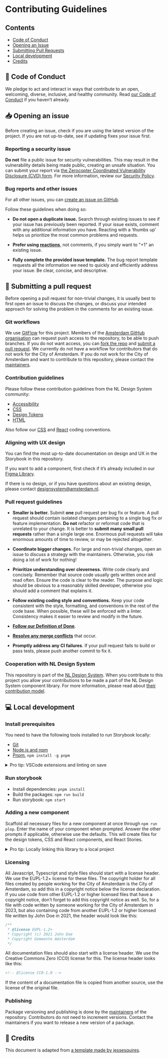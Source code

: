 <!-- @license CC0-1.0 -->

# Contributing Guidelines

## Contents

- [Code of Conduct](#book-code-of-conduct)
- [Opening an Issue](#inbox_tray-opening-an-issue)
- [Submitting Pull Requests](#repeat-submitting-a-pull-request)
- [Local development](#computer-local-development)
- [Credits](#pray-credits)

## :book: Code of Conduct

We pledge to act and interact in ways that contribute to an open, welcoming, diverse, inclusive, and healthy community.
Read [our Code of Conduct](https://github.com/Amsterdam/.github/blob/main/CODE_OF_CONDUCT.md) if you haven’t already.

## :inbox_tray: Opening an issue

Before creating an issue, check if you are using the latest version of the project.
If you are not up-to-date, see if updating fixes your issue first.

### Reporting a security issue

**Do not** file a public issue for security vulnerabilities.
This may result in the vulnerability details being made public, creating an unsafe situation.
You can submit your report via [the Zerocopter Coordinated Vulnerability Disclosure (CVD) form](https://app.zerocopter.com/en/cvd/fc5dad1c-27ee-4571-880b-438dc672d178).
For more information, review our [Security Policy](https://github.com/Amsterdam/.github/blob/main/SECURITY.md).

### Bug reports and other issues

For all other issues, you can [create an issue on GitHub](https://github.com/Amsterdam/design-system/issues).

Follow these guidelines when doing so:

- **Do not open a duplicate issue.**
  Search through existing issues to see if your issue has previously been reported.
  If your issue exists, comment with any additional information you have.
  Reacting with a ‘thumbs up’ helps us prioritize the most common problems and requests.

- **Prefer using [reactions](https://github.blog/2016-03-10-add-reactions-to-pull-requests-issues-and-comments/)**,
  not comments, if you simply want to "+1" an existing issue.

- **Fully complete the provided issue template.**
  The bug report template requests all the information we need to quickly and efficiently address your issue.
  Be clear, concise, and descriptive.

## :repeat: Submitting a pull request

Before opening a pull request for non-trivial changes,
it is usually best to first open an issue to discuss the changes,
or discuss your intended approach for solving the problem in the comments for an existing issue.

### Git workflows

We use [GitFlow](https://datasift.github.io/gitflow/IntroducingGitFlow.html) for this project.
Members of the [Amsterdam GitHub organisation](https://github.com/Amsterdam) can request push access to the repository,
to be able to push branches.
If you do not want access, you can [fork the repo](https://help.github.com/en/github/getting-started-with-github/fork-a-repo) and [submit a pull request](https://help.github.com/en/github/collaborating-with-issues-and-pull-requests/proposing-changes-to-your-work-with-pull-requests).
We currently do not have a workflow for contributors that do not work for the City of Amsterdam.
If you do not work for the City of Amsterdam and want to contribute to this repository, please contact the [maintainers](./documentation/maintainers.md).

### Contribution guidelines

Please follow these contribution guidelines from the NL Design System community:

- [Accessibility](https://nl-design-system.github.io/utrecht/storybook/?path=/docs/nl-design-system-contributing-accessibility--docs)
- [CSS](https://nl-design-system.github.io/utrecht/storybook/?path=/docs/nl-design-system-contributing-css--docs)
- [Design Tokens](https://nl-design-system.github.io/utrecht/storybook/?path=/docs/nl-design-system-contributing-design-tokens--docs)
- [HTML](https://nl-design-system.github.io/utrecht/storybook/?path=/docs/nl-design-system-contributing-html--docs)

Also follow our [CSS](./packages/css/documentation/coding-conventions.md) and [React](./packages/react/documentation/coding-conventions.md) coding conventions.

### Aligning with UX design

You can find the most up-to-date documentation on design and UX in the Storybook in this repository.

If you want to add a component, first check if it’s already included in our [Figma Library](https://www.figma.com/design/9IGm6IdPUYizBNGsUnueBd).

If there is no design, or if you have questions about an existing design, please contact <designsystem@amsterdam.nl>.

### Pull request guidelines

- **Smaller is better.**
  Submit **one** pull request per bug fix or feature.
  A pull request should contain isolated changes pertaining to a single bug fix or feature implementation.
  **Do not** refactor or reformat code that is unrelated to your change.
  It is better to **submit many small pull requests** rather than a single large one.
  Enormous pull requests will take enormous amounts of time to review, or may be rejected altogether.

- **Coordinate bigger changes.**
  For large and non-trivial changes, open an issue to discuss a strategy with the maintainers.
  Otherwise, you risk doing a lot of work for nothing!

- **Prioritize understanding over cleverness.**
  Write code clearly and concisely.
  Remember that source code usually gets written once and read often.
  Ensure the code is clear to the reader.
  The purpose and logic should be obvious to a reasonably skilled developer, otherwise you should add a comment that explains it.

- **Follow existing coding style and conventions.**
  Keep your code consistent with the style, formatting, and conventions in the rest of the code base.
  When possible, these will be enforced with a linter.
  Consistency makes it easier to review and modify in the future.

- **[Follow our Definition of Done](https://github.com/Amsterdam/design-system/blob/main/documentation/definition-of-done.md)**.

- **[Resolve any merge conflicts](https://help.github.com/en/github/collaborating-with-issues-and-pull-requests/resolving-a-merge-conflict-on-github)** that occur.

- **Promptly address any CI failures**.
  If your pull request fails to build or pass tests, please push another commit to fix it.

### Cooperation with NL Design System

This repository is part of the [NL Design System](https://nldesignsystem.nl/).
When you contribute to this project you allow your contributions to be made a part of the NL Design System component library.
For more information, please read about [their contribution model](https://nldesignsystem.nl/meedoen/estafettemodel/).

## :computer: Local development

### Install prerequisites

You need to have the following tools installed to run Storybook locally:

- [Git](https://git-scm.com/)
- [Node.js and npm](https://nodejs.org/en/)
- [Pnpm](https://pnpm.io/), `npm install -g pnpm`

<details>
  <summary>Pro tip: VSCode extensions and linting on save</summary>

You can use any editor you like, but if you use [Visual Studio Code](https://code.visualstudio.com/) we recommend the following extensions for this project:

- [EditorConfig](https://marketplace.visualstudio.com/items?itemName=EditorConfig.EditorConfig)
- [ESLint](https://marketplace.visualstudio.com/items?itemName=dbaeumer.vscode-eslint)
- [MDX](https://marketplace.visualstudio.com/items?itemName=silvenon.mdx)
- [Prettier - Code formatter](https://marketplace.visualstudio.com/items?itemName=esbenp.prettier-vscode)
- [stylelint](https://marketplace.visualstudio.com/items?itemName=stylelint.vscode-stylelint)

To enable correct validation and to fix lint/style errors on save, add this to your VSCode `settings.json`:

<!-- eslint-disable -->

```json
  "eslint.useFlatConfig": true,
  "css.validate": false,
  "scss.validate": false,
  "stylelint.validate": ["css", "scss"],
  "editor.codeActionsOnSave": {
    "source.fixAll.eslint": true,
    "source.fixAll.stylelint": true,
  },
  "editor.defaultFormatter": "esbenp.prettier-vscode",
  "editor.formatOnSave": true,
```

<!-- eslint-enable -->

</details>

### Run storybook

- Install dependencies: `pnpm install`
- Build the packages: `npm run build`
- Run storybook: `npm start`

### Adding a new component

Scaffold all necessary files for a new component at once through `npm run plop`.
Enter the name of your component when prompted.
Answer the other prompts if applicable, otherwise use the defaults.
This will create files for the design tokens, CSS and React components, and React Stories.

<details>
  <summary>Pro tip: Locally linking this library to a local project</summary>

If you need to link your local version of this library (to test your unpublished changes, for example) to a local project, follow these steps:

- Go to the root directory of the packages you want to link to (i.e. where its package.json is)
- Run `npm link`.
  Do this for all packages you want to link.
- Go to the root of the project in which you want to consume the packages
- Run `npm link <package-name>`.
  If you want to link multiple packages, separate the package names with a space.
  For example: `npm link @amsterdam/design-system-tokens @amsterdam/design-system-assets @amsterdam/design-system-react @amsterdam/design-system-react-icons`.
  **Be careful**: you have to link all packages in the same namespace together.
  Doing it one at a time will only link the last one.
  <!-- TODO: is there a workaround for this? -->
- Sometimes the local link is severed.
  Run `npm link @amsterdam/...` again if this happens.

</details>

### Licensing

All Javascript, Typescript and style files should start with a license header.
We use the EUPL-1.2+ license for these files.
The copyright holder for all files created by people working for the City of Amsterdam is the City of Amsterdam, so add this in a copyright notice below the license declaration.
If you use code from other EUPL-1.2 or higher licensed files that have a copyright notice, don’t forget to add this copyright notice as well.
So, for a file with code written by someone working for the City of Amsterdam in 2023, but also containing code from another EUPL-1.2 or higher licensed file written by John Doe in 2021, the header would look like this:

```ts
/**
 * @license EUPL-1.2+
 * Copyright (c) 2021 John Doe
 * Copyright Gemeente Amsterdam
 */
```

All documentation files should also start with a license header.
We use the Creative Commons Zero (CC0) license for this.
The license header looks like this:

```html
<!-- @license CC0-1.0 -->
```

If the content of a documentation file is copied from another source, use the license of the original file.

### Publishing

Package versioning and publishing is done by the [maintainers](./documentation/maintainers.md) of the repository.
Contributors do not need to increment versions.
Contact the maintainers if you want to release a new version of a package.

## :pray: Credits

This document is adapted from [a template made by jessesquires](https://github.com/jessesquires/.github).
